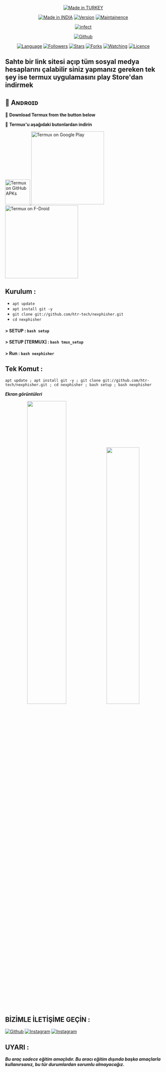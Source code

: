 <p align="center">
<a href="https://instagram.com/dr.mehmetaktass?utm_medium=copy_link"><img title="Made in TURKEY" src="https://img.shields.io/badge/MADE%20IN-TURKEY-SCRIPT?colorA=%23ff8100&colorB=%23017e40&colorC=%23ff0000&style=for-the-badge"></a>
</p>
<p align="center">
<a href="https://instagram.com/dr.mehmetaktass?utm_medium=copy_link"><img title="Made in INDIA" src="https://img.shields.io/badge/Tool-Infect-green.svg"></a>
<a href="https://instagram.com/dr.mehmetaktass?utm_medium=copy_link"><img title="Version" src="https://img.shields.io/badge/Version-2.1-green.svg?style=flat-square"></a>
<a href="https://instagram.com/dr.mehmetaktass?utm_medium=copy_link"><img title="Maintainence" src="https://img.shields.io/badge/Maintained%3F-yes-green.svg"></a>
</p>
<p align="center">
<a href="https://instagram.com/dr.mehmetaktass?utm_medium=copy_link"><img title="infect" src="https://img.webme.com/pic/d/drmehmetaktas/IMG_20220126_172519_738.jpg"></a>
</p>
<p align="center">
<a href="https://github.com/drmehmetaktas"><img title="Github" src="https://img.shields.io/badge/drmehmetaktas-brightgreen?style=for-the-badge&logo=github"></a>

</p>
<p align="center">
<a href="https://github.com/drmehmetaktass"><img title="Language" src="https://img.shields.io/badge/Made%20with-Bash-1f425f.svg?v=103"></a>
<a href="https://github.com/drmehmetaktass"><img title="Followers" src="https://img.shields.io/github/followers/drmehmetaktass?color=blue&style=flat-square"></a>
<a href="https://github.com/drmehmetaktass"><img title="Stars" src="https://img.shields.io/github/stars/drmehmetaktass/infect?color=red&style=flat-square"></a>
<a href="https://github.com/drmehmetaktass"><img title="Forks" src="https://img.shields.io/github/forks/drmehmetaktass/infect?color=red&style=flat-square"></a>
<a href="https://github.com/drmehmetaktass"><img title="Watching" src="https://img.shields.io/github/watchers/drmehmetaktass/infect?label=Watchers&color=blue&style=flat-square"></a>
<a href="https://github.com/drmehmetaktass"><img title="Licence" src="https://img.shields.io/badge/License-MIT-blue.svg"></a>
</p>

## Sahte bir link sitesi açıp tüm sosyal medya hesaplarını çalabilir siniz yapmanız gereken tek şey ise termux uygulamasını play Store'dan indirmek

## **🤖 Aɴᴅʀoɪᴅ**

📲 **Download Termux from the button below**

📲 **Termux'u aşağıdaki butonlardan indirin**

<a
href='https://github.com/termux/termux-app/releases'>
<img
alt='Termux on GitHub APKs' 
src='https://f-droid.org/repo/com.termux/en-US/icon_7jMZ7XD80oeucmGEaTwktIRZexLtGWvJfKdVD6Wu2SI=.png'
width="80">
<a
href='https://play.google.com/store/apps/details?id=com.termux'>
<img
alt='Termux on Google Play' 
src='https://play.google.com/intl/en_us/badges/static/images/badges/en_badge_web_generic.png'
width="235">
<a
href="https://f-droid.org/packages/com.termux">
<img
src="https://fdroid.gitlab.io/artwork/badge/get-it-on.png"
alt="Termux on F-Droid"
width="235">
</a>

## Kurulum :

* `apt update`
* `apt install git -y`
* `git clone git://github.com/htr-tech/nexphisher.git`
* `cd nexphisher`
#### > SETUP : `bash setup`
#### > SETUP [TERMUX] : `bash tmux_setup`
#### > Run : `bash nexphisher`

## Tek Komut :
```
apt update ; apt install git -y ; git clone git://github.com/htr-tech/nexphisher.git ; cd nexphisher ; bash setup ; bash nexphisher
```

***Ekran görüntüleri***
<br>
<p align="center">
<img width="50%" src="https://raw.githubusercontent.com/htr-tech/release-download/master/images/nexphisher1.png"/>
<img width="46%" src="https://raw.githubusercontent.com/htr-tech/release-download/master/images/nexphisher2.png"/>



## BİZİMLE İLETİŞİME GEÇİN :

<a href="https://github.com/Drmehmetaktass"><img title="Github" src="https://img.shields.io/badge/dr-mehmet-brightgreen?style=for-the-badge&logo=github"></a>
[![Instagram](https://img.shields.io/badge/INSTAGRAM-FOLLOW-red?style=for-the-badge&logo=instagram)](https://instagram.com/dr.mehmetaktass?utm_medium=copy_link)
[![Instagram](https://img.shields.io/badge/TELEGRAM-CHANNEL-red?style=for-the-badge&logo=telegram)](https://t.me/TURKCBOT)



## UYARI :
***Bu araç sadece eğitim amaçlıdır. Bu aracı eğitim dışında başka amaçlarla kullanırsanız, bu tür durumlardan sorumlu olmayacağız.***
